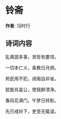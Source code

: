 # 铃斋

**作者**: 冯时行

## 诗词内容

乱离固多事，贤哲有要领。

一切本仁义，条教日月炳。

邦民用不犯，闭阁自非省。

犹能肖盖公，使我醉清浄。

春风花满门，午梦日转影。

先已戒铃下，吏至无辄请。

